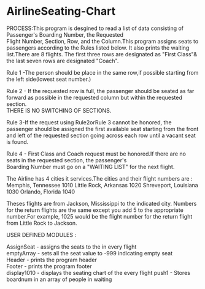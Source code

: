 # AirlineSeating-Chart
PROCESS:This program is desgined to read a list of data consisting of Passenger's Boarding Number, the Requested  
Flight Number, Section, Row, and the Column.This program assigns seats to passengers according to the Rules listed below. It also prints the waiting list.There are 8 flights. The first three rows are designated as "First Class"& the last seven rows are designated "Coach".		 

Rule 1 -The person should be place in the same row,if possible starting from the left side(lowest seat number.)			

Rule 2 - If the requested row is full, the passenger should	be seated as far forward as possible in the requested column but within the requested section.								
THERE IS NO SWITCHING OF SECTIONS.								

Rule 3-If the request using Rule2orRule 3 cannot be honored, the passenger should be assigned the first available seat starting from the front and left of the requested section going across each row until a vacant seat is found.	

Rule 4 - First Class and Coach request must be honored.If	there are no seats in the requested section, the passenger's    
Boarding Number must go on a "WAITING LIST" for the next flight.  

The Airline has 4 cities it services.The cities and their flight numbers are :
Memphis, Tennessee    	1010		Little Rock, Arkansas 	1020
Shreveport, Louisiana 	1030		Orlando, Florida 		1040


Theses flights are from Jackson, Mississippi to the indicated city.
Numbers for the return flights are the same except you add 5 to the appropriate
number.For example, 1025 would be the flight number for the return flight from 
Little Rock to Jackson.                                                                   

USER DEFINED MODULES :

AssignSeat - assigns the seats to the in every flight	   
emptyArray - sets all the seat value to -999 indicating empty seat									  
Header - prints the program header					  
Footer - prints the program footer					   
display1010 - displays the seating chart of the every flight
push1    - Stores boardnum in an array of people in waiting
